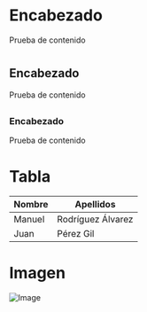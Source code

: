 # Encabezado
Prueba de contenido <h1>
  
## Encabezado
Prueba de contenido <h2>
  
### Encabezado
Prueba de contenido <h6>

# Tabla
Nombre | Apellidos
------ | ---------
Manuel|Rodríguez Álvarez
Juan|Pérez Gil

# Imagen
![Image](https://raw.githubusercontent.com/manu22i/pruebaGitHub/master/computer.png)
